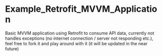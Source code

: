 # Example_Retrofit_MVVM_Application
Basic MVVM application using Retrofit to consume API data, currently not handles exceptions (no internet connection / server not responding etc.),
feel free to fork it and play around with it (it will be updated in the near future)
